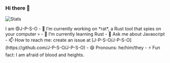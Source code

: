 ### Hi there 👋

![Stats](https://github-readme-stats.vercel.app/api/top-langs?username=J-P-S-O&langs_count=8&layout=compact)
<!--
&layout=compact
---!>

I am @J-P-S-O

- 🔭 I’m currently working on *rat*, a Rust tool that spies on your computer 💀
- 🌱 I’m currently learning Rust
- 💬 Ask me about Javascript
- 📫 How to reach me: create an issue at [J-P-S-O/J-P-S-O](https://github.com/J-P-S-O/J-P-S-O)
- 😄 Pronouns: he/him/they
- ⚡ Fun fact: I am afraid of blood and heights.

